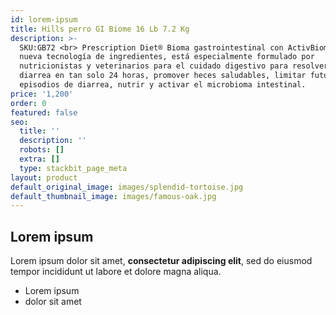 ```yaml
---
id: lorem-ipsum
title: Hills perro GI Biome 16 Lb 7.2 Kg
description: >-
  SKU:GB72 <br> Prescription Diet® Bioma gastrointestinal con ActivBiome + una
  nueva tecnología de ingredientes, está especialmente formulado por
  nutricionistas y veterinarios para el cuidado digestivo para resolver la
  diarrea en tan solo 24 horas, promover heces saludables, limitar futuros
  episodios de diarrea, nutrir y activar el microbioma intestinal.
price: '1,200'
order: 0
featured: false
seo:
  title: ''
  description: ''
  robots: []
  extra: []
  type: stackbit_page_meta
layout: product
default_original_image: images/splendid-tortoise.jpg
default_thumbnail_image: images/famous-oak.jpg
---
```

## Lorem ipsum

Lorem ipsum dolor sit amet, **consectetur adipiscing elit**, sed do eiusmod tempor incididunt ut labore et dolore magna aliqua.

- Lorem ipsum
- dolor sit amet